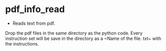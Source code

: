 # pdf_info_read
* Reads text from pdf.

Drop the pdf files in the same directory as the python code.
Every instruction set will be save in the directory as a ~Name of the file. txt~ with the instructions.



